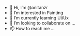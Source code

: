 - 👋 Hi, I’m @anitanzr
- 👀 I’m interested in Painting
- 🌱 I’m currently learning Ui/Ux
- 💞️ I’m looking to collaborate on ...
- 📫 How to reach me ...

<!---
anitanzr/anitanzr is a ✨ special ✨ repository because its `README.md` (this file) appears on your GitHub profile.
You can click the Preview link to take a look at your changes.
--->
